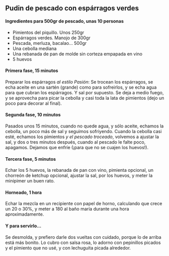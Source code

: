 ## Pudin de pescado con espárragos verdes

#### Ingredientes para 500gr de pescado, unas 10 personas

* Pimientos del piquillo. Unos 250gr
* Espárragos verdes. Manojo de 300gr
* Pescada, merluza, bacalao... 500gr
* Una cebolla mediana
* Una rebanada de pan de molde sin corteza empapada en vino
* 5 huevos 

#### Primera fase, 15 minutos

Preparar los espárragos _al estilo Pasión_: Se trocean los espárragos, se echa aceite en una sartén (grande) como para sofreirlos, y se echa agua para que cubran los espárragos. Y sal por supuesto. Se deja a medio fuego, y se aprovecha para picar la cebolla y casi toda la lata de pimientos (dejo un poco para decorar al final).

#### Segunda fase, 10 minutos

Pasados unos 15 minutos, cuando no quede agua, y sólo aceite, echamos la cebolla, un poco más de sal y seguimos sofriyendo. Cuando la cebolla casi esté, echamos los pimientos *y el pescado troceado*, volvemos a ajustar la sal, y dos o tres minutos después, cuando al pescado le falte poco, apagamos. Dejamos que enfríe (¡para que no se cuajen los huevos!).

#### Tercera fase, 5 minutos

Echar los 5 huevos, la rebanada de pan con vino, pimienta opcional, un chorreón de ketchup opcional, ajustar la sal, por los huevos, y meter la minipimer un buen rato. 

#### Horneado, 1 hora

Echar la mezcla en un recipiente con papel de horno, calculando que crece un 20 o 30%, y meter a 180 al baño maría durante una hora aproximadamente. 

#### Y para servirlo...

Se desmolda, y prefiero darle dos vueltas con cuidado, porque lo de arriba está más bonito. Lo cubro con salsa rosa, lo adorno con pepinillos picados y el pimiento que no usé, y con lechuguita picada alrededor. 